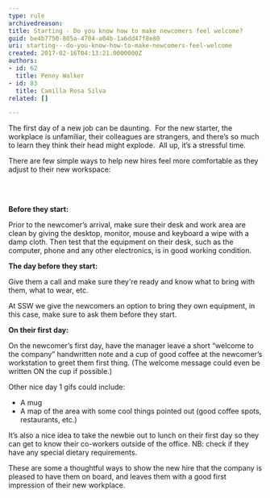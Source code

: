 ```yaml
---
type: rule
archivedreason: 
title: Starting - Do you know how to make newcomers feel welcome?
guid: be4b7750-805a-4704-a04b-1a6dd47f8e80
uri: starting---do-you-know-how-to-make-newcomers-feel-welcome
created: 2017-02-16T04:13:21.0000000Z
authors:
- id: 62
  title: Penny Walker
- id: 83
  title: Camilla Rosa Silva
related: []

---
```



<p>​The first day of a new job can be daunting.&#160; For the new starter, the workplace is unfamiliar, their colleagues are strangers, and there’s so much to learn they think their head might explode. &#160;All up, it’s a stressful time.<br></p><p>There are few simple ways to help new hires feel more comfortable as they adjust to their new workspace&#58;&#160;​</p>
<br><excerpt class='endintro'></excerpt><br>
<p><strong> Before they start&#58;</strong><br></p><p>Prior to the newcomer’s arrival, make sure their desk and work area are clean by giving the desktop, monitor, mouse and keyboard a wipe with a damp cloth. Then test that the equipment on their desk, such as the computer, phone and any other electronics, is in good working condition.<br></p><p>​​<strong>The day before they start&#58;</strong></p><p>Give them a call and make sure they're ready and know what to bring with them, what to wear, etc. ​<br></p><p>At SSW we give the&#160;newcomers an option to bring they own equipment, in this case, make sure to&#160;ask them before they start.<br></p><p><strong>On their first day&#58;</strong></p><p>On the newcomer’s first day, have the manager leave a short “welcome to the company” handwritten note and a cup of good coffee at the newcomer’s workstation to greet them first thing. (The welcome message could even be written ON the cup if possible.)<br></p><p>Other nice day 1 gifs could include&#58; <br></p><ul><li>A mug<br></li><li>A map of the area with some cool things pointed out (good coffee spots, restaurants, etc.)<br></li></ul><p>It’s also a nice idea to take the newbie out to lunch on their first day so they can get to know their co-workers outside of the office. NB&#58; check if they have any special dietary requirements.</p><p>These are some a thoughtful ways to show the new hire that the company is pleased to have them on board, and leaves them with a good first impression of their new workplace. <br></p>


